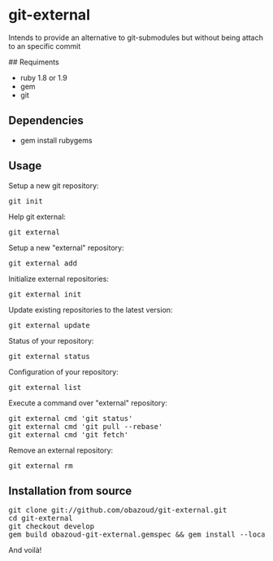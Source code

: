 # git-external

Intends to provide an alternative to git-submodules but without being
attach to an specific commit

## Requiments

* ruby 1.8 or 1.9
* gem
* git

## Dependencies

* gem install rubygems

## Usage

Setup a new git repository:
<pre class="terminal">
git init
</pre>

Help git external:
<pre class="terminal">
git external
</pre>

Setup a new "external" repository:
<pre class="terminal">
git external add <repository> <path> <branch>
</pre>

Initialize external repositories:
<pre class="terminal">
git external init
</pre>

Update existing repositories to the latest version:
<pre class="terminal">
git external update
</pre>

Status of your repository:
<pre class="terminal">
git external status
</pre>

Configuration of your repository:
<pre class="terminal">
git external list
</pre>

Execute a command over "external" repository:
<pre class="terminal">
git external cmd 'git status'
git external cmd 'git pull --rebase'
git external cmd 'git fetch'
</pre>

Remove an external repository:
<pre class="terminal">
git external rm <path>
</pre>

## Installation from source

<pre class="terminal">
git clone git://github.com/obazoud/git-external.git
cd git-external
git checkout develop
gem build obazoud-git-external.gemspec && gem install --local obazoud-git-external-0.8.1.gem
</pre>

And voilà!

